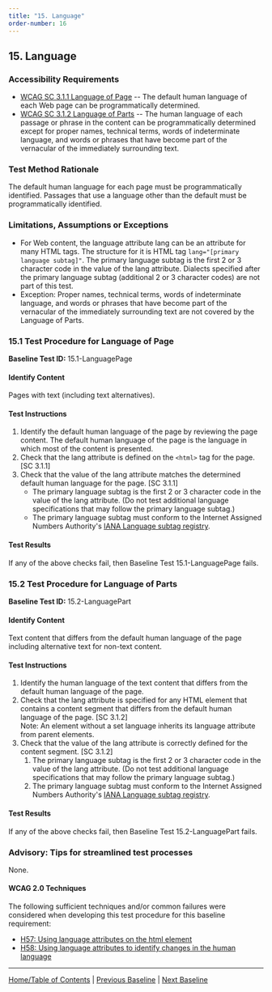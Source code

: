 ```yaml
---
title: "15. Language"
order-number: 16
---
```

## 15. Language

### Accessibility Requirements

-   [WCAG SC 3.1.1 Language of Page](http://www.w3.org/TR/UNDERSTANDING-WCAG20/meaning-doc-lang-id.html) -- The default human language of each Web page can be programmatically determined.
-   [WCAG SC 3.1.2 Language of Parts](http://www.w3.org/TR/UNDERSTANDING-WCAG20/meaning-other-lang-id.html) -- The human language of each passage or phrase in the content can be programmatically determined except for proper names, technical terms, words of indeterminate language, and words or phrases that have become part of the vernacular of the immediately surrounding text.

### Test Method Rationale

The default human language for each page must be programmatically identified. Passages that use a language other than the default must be programmatically identified.

### Limitations, Assumptions or Exceptions

-   For Web content, the language attribute lang can be an attribute for many HTML tags. The structure for it is HTML tag `lang="[primary language subtag]"`. The primary language subtag is the first 2 or 3 character code in the value of the lang attribute. Dialects specified after the primary language subtag (additional 2 or 3 character codes) are not part of this test.
-   Exception: Proper names, technical terms, words of indeterminate language, and words or phrases that have become part of the vernacular of the immediately surrounding text are not covered by the Language of Parts.

### 15.1 Test Procedure for Language of Page

**Baseline Test ID:** 15.1-LanguagePage
#### Identify Content
<p id="1IC">Pages with text (including text alternatives).</p>

#### Test Instructions
<ol id="1TI">
    <li id="1TI-1">Identify the default human language of the page by reviewing the page content. The default human language of the page is the language in which most of the content is presented.</li>
    <li id="1TI-2">Check that the lang attribute is defined on the <code>&lt;html&gt;</code> tag for the page. [SC 3.1.1]</li>
    <li id="1TI-3">Check that the value of the lang attribute matches the determined default human language for the page. [SC 3.1.1]
    <ul>
        <li>The primary language subtag is the first 2 or 3 character code in the value of the lang attribute. (Do not test additional language specifications that may follow the primary language subtag.)</li>
        <li>The primary language subtag must conform to the Internet Assigned Numbers Authority's <a href="http://www.iana.org/assignments/language-subtag-registry" target="_blank" rel="noopener">IANA Language subtag registry</a>.</li>
    </ul></li>
</ol>

#### Test Results
<p id="1TR">If any of the above checks fail, then Baseline Test 15.1-LanguagePage fails.</p>

### 15.2 Test Procedure for Language of Parts

**Baseline Test ID:** 15.2-LanguagePart
#### Identify Content
<p id="2IC">Text content that differs from the default human language of the page including alternative text for non-text content.</p>

#### Test Instructions
<ol id="2TI">
    <li id="2TI-1">Identify the human language of the text content that differs from the default human language of the page.</li>
    <li id="2TI-2">Check that the lang attribute is specified for any HTML element that contains a content segment that differs from the default human language of the page. [SC 3.1.2]<br>
    Note: An element without a set language inherits its language attribute from parent elements.</li>
    <li id="2TI-3">Check that the value of the lang attribute is correctly defined for the content segment. [SC 3.1.2]
        <ol>
            <li id="2TI-3i">The primary language subtag is the first 2 or 3 character code in the value of the lang attribute. (Do not test additional language specifications that may follow the primary language subtag.)</li>
            <li id="2TI-3ii">The primary language subtag must conform to the Internet Assigned Numbers Authority's <a href="http://www.iana.org/assignments/language-subtag-registry" target="_blank" rel="noopener">IANA Language subtag registry</a>.</li>
        </ol></li>
</ol>

#### Test Results
<p id="2TR">If any of the above checks fail, then Baseline Test 15.2-LanguagePart fails.</p>

### Advisory: Tips for streamlined test processes

None.

#### WCAG 2.0 Techniques
The following sufficient techniques and/or common failures were considered when developing this test procedure for this baseline requirement:
-   [H57: Using language attributes on the html element](https://www.w3.org/TR/WCAG20-TECHS/H57.html)
-   [H58: Using language attributes to identify changes in the human language](https://www.w3.org/TR/WCAG20-TECHS/H58.html)

----------------------------------------
[Home/Table of Contents](index) | [Previous Baseline](14Links) | [Next Baseline](16AudioVideo)
